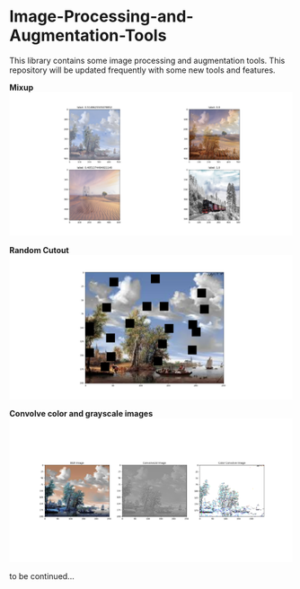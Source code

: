 # Image-Processing-and-Augmentation-Tools

This library contains some image processing and augmentation tools. This repository will be updated frequently with some new tools and features.

**Mixup**
![Mixup](images/mixup.png?raw=true)



**Random Cutout**
![Random Cutout](images/random_cutout.png?raw=true)



**Convolve color and grayscale images**
![Random Cutout](images/convolved.png?raw=true)



to be continued...
